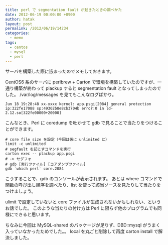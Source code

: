 ```yaml
---
title: perl で segmentation fault が起きたときの調べかた
date: 2012-06-19 00:00:00 +0900
author: hatak
layout: post
permalink: /2012/06/19/14234
categories:
  - memo
tags:
  - centos
  - mysql
  - perl
---
```


サーバを構築した際に嵌まったのでメモしておきます。

CentOS6 系のサーバに perlbrew + Carton で環境を構築していたのですが、一通り構築が終わって plackup すると segmentation fault となってしまったのでした。 /var/log/messages を見てもこんなログばかり。

    Jun 18 19:28:48 xx-xxxx kernel: app.psgi[2084] general protection ip:322fe17088 sp:49302b8e8cb3704b error:0 in ld-2.12.so[322fe00000+20000]

<!--more-->

こんなとき、Perl に coredump を吐かせて gdb で見ることで当たりをつけることができます。

    # core file size を設定（今回は仮に unlimited に）
    limit -c unlimited
    # segfault を起こすコマンドを実行
    carton exec -- plackup app.psgi
    # -> セグフォ
    # gdb [実行ファイル] [コアダンプファイル]
    gdb `which perl` core.2084

こうすることで、gdb のコンソールが表示されます。 あとは where コマンドで関数の呼び出し順序を調べたり、list を使って該当ソースを見たりして当たりをつけましょう。

ulimit で設定していないと core ファイルが生成されないかもしれない、というお話でした。 このような当たりの付け方は Perl に限らず他のプログラムでも同様にできると思います。

ちなみに今回は MySQL-shared のパッケージが足りず、DBD::mysql がうまく入っていなかったためでした。。 local を丸ごと削除して再度 carton install で解決しました。
